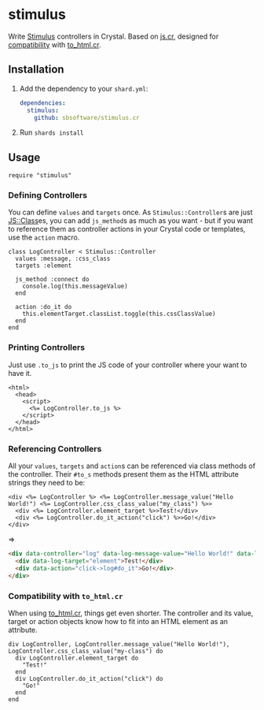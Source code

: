 # stimulus

Write [Stimulus](https://stimulus.hotwired.dev/) controllers in Crystal. Based on [js.cr](https://github.com/sbsoftware/js.cr), designed for [compatibility](#compatibility-with-to_htmlcr) with [to_html.cr](https://github.com/sbsoftware/to_html.cr).

## Installation

1. Add the dependency to your `shard.yml`:

   ```yaml
   dependencies:
     stimulus:
       github: sbsoftware/stimulus.cr
   ```

2. Run `shards install`

## Usage

```crystal
require "stimulus"
```

### Defining Controllers

You can define `values` and `targets` once. As `Stimulus::Controller`s are just [JS::Class](https://github.com/sbsoftware/js.cr#javascript-classes)es, you can add `js_method`s as much as you want - but if you want to reference them as controller actions in your Crystal code or templates, use the `action` macro.

```crystal
class LogController < Stimulus::Controller
  values :message, :css_class
  targets :element

  js_method :connect do
    console.log(this.messageValue)
  end

  action :do_it do
    this.elementTarget.classList.toggle(this.cssClassValue)
  end
end
```

### Printing Controllers

Just use `.to_js` to print the JS code of your controller where your want to have it.

```ecr
<html>
  <head>
    <script>
      <%= LogController.to_js %>
    </script>
  </head>
</html>
```

### Referencing Controllers

All your `values`, `targets` and `action`s can be referenced via class methods of the controller. Their `#to_s` methods present them as the HTML attribute strings they need to be:

```ecr
<div <%= LogController %> <%= LogController.message_value("Hello World!") <%= LogController.css_class_value("my_class") %>>
  <div <%= LogController.element_target %>>Test!</div>
  <div <%= LogController.do_it_action("click") %>>Go!</div>
</div>
```
=>
```html
<div data-controller="log" data-log-message-value="Hello World!" data-log-css-class-value="my_class">
  <div data-log-target="element">Test!</div>
  <div data-action="click->log#do_it">Go!</div>
</div>
```

### Compatibility with `to_html.cr`

When using [to_html.cr](https://github.com/sbsoftware/to_html.cr), things get even shorter. The controller and its value, target or action objects know how to fit into an HTML element as an attribute.

```crystal
div LogController, LogController.message_value("Hello World!"), LogController.css_class_value("my-class") do
  div LogController.element_target do
    "Test!"
  end
  div LogController.do_it_action("click") do
    "Go!"
  end
end
```

